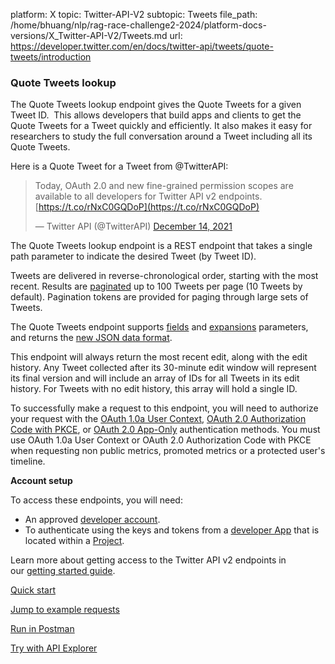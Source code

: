 platform: X
topic: Twitter-API-V2
subtopic: Tweets
file_path: /home/bhuang/nlp/rag-race-challenge2-2024/platform-docs-versions/X_Twitter-API-V2/Tweets.md
url: https://developer.twitter.com/en/docs/twitter-api/tweets/quote-tweets/introduction


### Quote Tweets lookup

The Quote Tweets lookup endpoint gives the Quote Tweets for a given Tweet ID.  This allows developers that build apps and clients to get the Quote Tweets for a Tweet quickly and efficiently. It also makes it easy for researchers to study the full conversation around a Tweet including all its Quote Tweets.

Here is a Quote Tweet for a Tweet from @TwitterAPI:

> Today, OAuth 2.0 and new fine-grained permission scopes are available to all developers for Twitter API v2 endpoints. [https://t.co/rNxC0GQDoP](https://t.co/rNxC0GQDoP)
> 
> — Twitter API (@TwitterAPI) [December 14, 2021](https://twitter.com/TwitterAPI/status/1470836235413295107?ref_src=twsrc%5Etfw)

The Quote Tweets lookup endpoint is a REST endpoint that takes a single path parameter to indicate the desired Tweet (by Tweet ID). 

Tweets are delivered in reverse-chronological order, starting with the most recent. Results are [paginated](https://developer.twitter.com/en/docs/twitter-api/pagination.html) up to 100 Tweets per page (10 Tweets by default). Pagination tokens are provided for paging through large sets of Tweets.

The Quote Tweets endpoint supports [fields](https://developer.twitter.com/en/docs/twitter-api/fields) and [expansions](https://developer.twitter.com/en/docs/twitter-api/expansions) parameters, and returns the [new JSON data format](https://developer.twitter.com/en/docs/twitter-api/data-dictionary/introduction).

This endpoint will always return the most recent edit, along with the edit history. Any Tweet collected after its 30-minute edit window will represent its final version and will include an array of IDs for all Tweets in its edit history. For Tweets with no edit history, this array will hold a single ID.

To successfully make a request to this endpoint, you will need to authorize your request with the [OAuth 1.0a User Context](https://developer.twitter.com/en/docs/authentication/oauth-1-0a), [OAuth 2.0 Authorization Code with PKCE](https://developer.twitter.com/en/docs/authentication/oauth-2-0/authorization-code), or [OAuth 2.0 App-Only](https://developer.twitter.com/en/docs/authentication/oauth-2-0/application-only) authentication methods. You must use OAuth 1.0a User Context or OAuth 2.0 Authorization Code with PKCE when requesting non public metrics, promoted metrics or a protected user's timeline.

**Account setup**

To access these endpoints, you will need:

* An approved [developer account](https://developer.twitter.com/en/portal/petition/essential/basic-info).
* To authenticate using the keys and tokens from a [developer App](https://developer.twitter.com/en/docs/apps) that is located within a [Project](https://developer.twitter.com/en/docs/projects). 

Learn more about getting access to the Twitter API v2 endpoints in our [getting started guide](https://developer.twitter.com/en/docs/twitter-api/getting-started/getting-access-to-the-twitter-api).

[Quick start](https://developer.twitter.com/en/docs/twitter-api/tweets/quote-tweets/quick-start.html)

[Jump to example requests](https://github.com/twitterdev/Twitter-API-v2-sample-code)

[Run in Postman](https://t.co/twitter-api-postman)

[Try with API Explorer](https://developer.twitter.com/apitools/api?endpoint=%2F2%2Ftweets%2F%7Bid%7D%2Fquote_tweets&method=get)